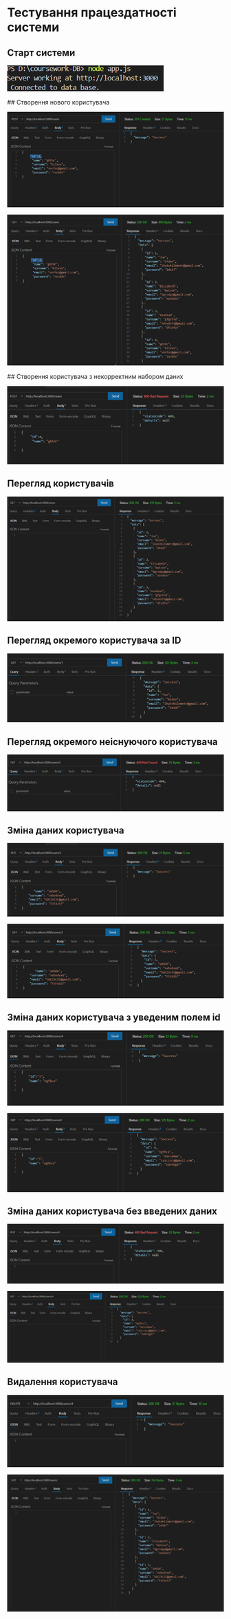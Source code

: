 # Тестування працездатності системи

## Старт системи

<p align="left">
    <img src="./images/img1.png">
</p>
## Створення нового користувача
<p align="left">
    <img src="./images/img2.png">
</p>
<p align="left">
    <img src="./images/img3.png">
</p>
## Створення користувача з некорректним набором даних
<p align="left">
    <img src="./images/img4.png">
</p>

## Перегляд користувачів 

<p align="left">
    <img src="./images/img5.png">
</p>


## Перегляд окремого користувача за ID 

<p align="left">
    <img src="./images/img6.png">
</p>

## Перегляд окремого неіснуючого користувача 

<p align="left">
    <img src="./images/img7.png">
</p>

## Зміна даних користувача

<p align="left">
    <img src="./images/img8.png">
</p>
<p align="left">
    <img src="./images/img9.png">
</p>


## Зміна даних користувача з уведеним полем id

<p align="left">
    <img src="./images/img10.png">
</p>
<p align="left">
    <img src="./images/img11.png">
</p>

## Зміна даних користувача без введених даних

<p align="left">
    <img src="./images/img12.png">
</p>
<p align="left">
    <img src="./images/img13.png">
</p>


## Видалення користувача 
<p align="left">
    <img src="./images/img14.png">
</p>
<p align="left">
    <img src="./images/img15.png">
</p>

